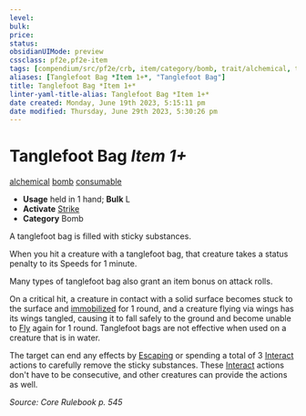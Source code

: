 ```yaml
---
level:
bulk:
price:
status:
obsidianUIMode: preview
cssclass: pf2e,pf2e-item
tags: [compendium/src/pf2e/crb, item/category/bomb, trait/alchemical, trait/bomb, trait/consumable]
aliases: [Tanglefoot Bag *Item 1+*, "Tanglefoot Bag"]
title: Tanglefoot Bag *Item 1+*
linter-yaml-title-alias: Tanglefoot Bag *Item 1+*
date created: Monday, June 19th 2023, 5:15:11 pm
date modified: Thursday, June 29th 2023, 5:30:26 pm
---
```


# Tanglefoot Bag *Item 1+*

[alchemical](rules/traits/alchemical.md) [bomb](rules/traits/bomb.md) [consumable](rules/traits/consumable.md)  

- **Usage** held in 1 hand; **Bulk** L
- **Activate** [Strike](rules/actions/strike.md)
- **Category** Bomb

A tanglefoot bag is filled with sticky substances.

When you hit a creature with a tanglefoot bag, that creature takes a status penalty to its Speeds for 1 minute.

Many types of tanglefoot bag also grant an item bonus on attack rolls.

On a critical hit, a creature in contact with a solid surface becomes stuck to the surface and [immobilized](rules/conditions.md#Immobilized) for 1 round, and a creature flying via wings has its wings tangled, causing it to fall safely to the ground and become unable to [Fly](rules/actions/fly.md) again for 1 round. Tanglefoot bags are not effective when used on a creature that is in water.

The target can end any effects by [Escaping](rules/actions/escape.md) or spending a total of 3 [Interact](rules/actions/interact.md) actions to carefully remove the sticky substances. These [Interact](rules/actions/interact.md) actions don't have to be consecutive, and other creatures can provide the actions as well.

*Source: Core Rulebook p. 545*
